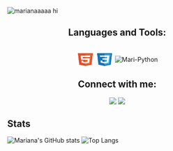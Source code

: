 ![marianaaaaa hi](https://github.com/user-attachments/assets/3a6b8187-3501-4a66-8099-037dd28c39d4)


<!--![Visitor Count](https://profile-counter.glitch.me/MarianaAa01/count.svg)-->
<h2 align="center">Languages and Tools:</h2>  

<div align="center" style="display: inline_block"><br>
  <img align="center" alt="Mari-HTML" height="30" width="40" src="https://raw.githubusercontent.com/devicons/devicon/master/icons/html5/html5-original.svg">
  <img align="center" alt="Mari-CSS" height="30" width="40" src="https://raw.githubusercontent.com/devicons/devicon/master/icons/css3/css3-original.svg">
  <img align="center" alt="Mari-Python" height="30" width="40" src="https://cdn.jsdelivr.net/gh/devicons/devicon@latest/icons/python/python-original.svg">
</div>

<h2 align="center">Connect with me:</h2>
<div align="center"> 
  <a href = "mailto:marianaa.sc.03@gmail.com"><img src="https://img.shields.io/badge/Gmail-D14836?style=for-the-badge&logo=gmail&logoColor=white" target="_blank"></a>
  <a href="https://www.linkedin.com/in/mariana-carvalho-841192297/" target="_blank"><img src="https://img.shields.io/badge/LinkedIn-0077B5?style=for-the-badge&logo=linkedin&logoColor=white" target="_blank"></a> 
</div>

## Stats
![Mariana's GitHub stats](https://github-readme-stats.vercel.app/api?username=MarianaAa01&theme=vue-dark)
![Top Langs](https://github-readme-stats.vercel.app/api/top-langs/?username=MarianaAa01&hide_progress=true&theme=vue-dark)
